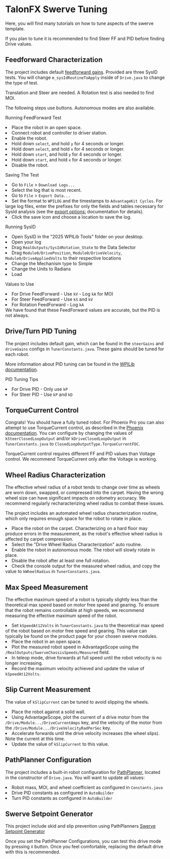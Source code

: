 # TalonFX Swerve Tuning

<p>Here, you will find many tutorials on how to tune aspects of the swerve template.</p>

<warning>If you plan to tune it is recommended to find Steer FF and PID before finding Drive values.</warning>

## Feedforward Characterization
<p>The project includes default <a href="https://docs.wpilib.org/en/stable/docs/software/advanced-controls/introduction/introduction-to-feedforward.html#introduction-to-dc-motor-feedforward" ><format color="#fbc30c"> feedforward gains</format></a>. Provided are three SysID tests. You will change <code>m_sysIdRoutineToApply</code> inside of <code>Drive.java</code> to change the type of test.</p> Translation and Steer are needed. A Rotation test is also needed to find MOI.

<note>The following steps use buttons. Autonomous modes are also available.</note>
<p><format style="bold">Running FeedForward Test</format></p>
<list type="decimal">
<li>Place the robot in an open space.</li>
<li>Connect robot and controller to driver station.</li>
<li>Enable the robot.</li>
<li>Hold down <code>select</code>, and hold <code>y</code> for 4 seconds or longer.</li>
<li>Hold down <code>select</code>, and hold <code>x</code> for 4 seconds or longer.</li>
<li>Hold down <code>start</code>, and hold <code>y</code> for 4 seconds or longer.</li>
<li>Hold down <code>start</code>, and hold <code>x</code> for 4 seconds or longer.</li>
<li>Disable the robot.</li>
</list>

<p><format style="bold">Saving The Test</format></p>
<list type="decimal">
<li>Go to <code>File</code> > <code>Download Logs...</code></li>
<li>Select the log that is most recent.</li>
<li>Go to <code>File</code> > <code>Export Data...</code></li>
<li>Set the format to <code>WPILOG</code> and the timestamps to <code>AdvantageKit Cycles</code>. For large log files, enter the prefixes for only the fields and tables necessary for SysId analysis (see the <a href="https://docs.advantagescope.org/more-features/export#options" ><format color="#fbc30c"> export options</format>:</a> documentation for details).</li><li>Click the save icon and choose a location to save the log.</li>
</list>

<p><format style="bold">Running SysID</format></p>
<list type="decimal">
<li>Open SysID in the "2025 WPILib Tools" folder on your desktop.</li>
<li>Open your log</li>
<li>Drag <code>RealOutputs/SysIdRotation_State</code> to the Data Selector</li>
<li>Drag <code>Module0/DrivePosition</code>, <code>Module0/DriveVelocity</code>, <code>Module0/DriveAppliedVolts</code> to their respective locations</li>
<li>Change the Mechanism type to Simple</li>
<li>Change the Units to Radians</li>
<li>Load</li>
</list>

<p><format style="bold">Values to Use</format></p>
<list type="decimal">
<li>For Drive FeedForward - Use <code>kV</code> - Log <code>kA</code> for MOI</li>
<li>For Steer FeedForward - Use <code>kS</code> and <code>kV</code></li>
<li>For Rotation FeedForward - Log <code>kA</code></li>
</list>
We have found that these FeedForward values are accurate, but the PID is not always.

## Drive/Turn PID Tuning

<p>The project includes default gain, which can be found in the <code>steerGains</code> and <code>driveGains</code> configs in <code>TunerConstants.java</code>. These gains should be tuned for each robot.</p>
<note>More information about PID tuning can be found in the <a href="https://docs.wpilib.org/en/stable/docs/software/advanced-controls/introduction/introduction-to-feedforward.html#introduction-to-dc-motor-feedforward">WPILib documentation</a>.</note>

<p><format style="bold">PID Tuning Tips</format></p>
<list type="decimal">
<li>For Drive PID - Only use <code>kP</code></li>
<li>For Steer PID - Use <code>kP</code> and <code>kD</code></li>
</list>

## TorqueCurrent Control
<p>Congrats! You should have a fully tuned robot. For Phoenix Pro you can also attempt to use TorqueCurrent control, as described in the <a href="https://pro.docs.ctr-electronics.com/en/latest/docs/api-reference/device-specific/talonfx/talonfx-control-intro.html#torquecurrentfoc" ><format color="#fbc30c"> Phoenix documentation</format></a>. You can configure by changing the values of <code>kSteerClosedLoopOutput</code> and/or <code>kDriveClosedLoopOutput</code> in <code>TunerConstants.java</code> to <code>ClosedLoopOutputType.TorqueCurrentFOC</code>.</p>
<note>TorqueCurrent control requires different FF and PID values than Voltage control. We recommend TorqueCurrent only after the Voltage is working.</note>

## Wheel Radius Characterization

<p>The effective wheel radius of a robot tends to change over time as wheels are worn down, swapped, or compressed into the carpet. Having the wrong wheel size can have significant impacts on odometry accuracy. We recommend regularly recharacterizing wheel radius to combat these issues.</p>
<p>The project includes an automated wheel radius characterization routine, which only requires enough space for the robot to rotate in place.</p>
<list type="decimal">
<li>Place the robot on the carpet. Characterizing on a hard floor may produce errors in the measurement, as the robot's effective wheel radius is affected by carpet compression.</li>
<li>Select the "Drive Wheel Radius Characterization" auto routine.</li>
<li>Enable the robot in autonomous mode. The robot will slowly rotate in place.</li>
<li>Disable the robot after at least one full rotation.</li>
<li>Check the console output for the measured wheel radius, and copy the value to <code>kWheelRadius</code> in <code>TunerConstants.java</code>.</li>
</list>

## Max Speed Measurement

<p>The effective maximum speed of a robot is typically slightly less than the theoretical max speed based on motor free speed and gearing. To ensure that the robot remains controllable at high speeds, we recommend measuring the effective maximum speed of the robot.</p>
<list type="decimal">
<li>Set <code>kSpeedAt12Volts</code> in <code>TunerConstants.java</code> to the theoretical max speed of the robot based on motor free speed and gearing. This value can typically be found on the product page for your chosen swerve modules.</li>
<li>Place the robot in an open space.</li>
<li>Plot the measured robot speed in AdvantageScope using the <code>/RealOutputs/SwerveChassisSpeeds/Measured</code> field.</li>
<li>In teleop mode, drive forwards at full speed until the robot velocity is no longer increasing.</li>
<li>Record the maximum velocity achieved and update the value of <code>kSpeedAt12Volts</code>.</li>
</list>

## Slip Current Measurement

<p>The value of <code>kSlipCurrent</code> can be tuned to avoid slipping the wheels.</p>
<list type="decimal">
<li>Place the robot against a solid wall.</li>
<li>Using AdvantageScope, plot the current of a drive motor from the <code>/Drive/Module.../DriveCurrentAmps</code> key, and the velocity of the motor from the <code>/Drive/Module.../DriveVelocityRadPerSec</code> key.</li>
<li>Accelerate forwards until the drive velocity increases (the wheel slips). Note the current at this time.</li>
<li>Update the value of <code>kSlipCurrent</code> to this value.</li>
</list>

## PathPlanner Configuration

<p>The project includes a built-in robot configuration for <a href="https://pathplanner.dev/robot-config.html"><format color="#fbc30c"> PathPlanner</format></a>, located in the constructor of <code>Drive.java</code>. You will want to update all values:</p>
<list type="bullet">
<li>Robot mass, MOI, and wheel coefficient as configured in <code>Constants.java</code></li>
<li>Drive PID constants as configured in <code>AutoBuilder</code></li>
<li>Turn PID constants as configured in <code>AutoBuilder</code></li>
</list>

## Swerve Setpoint Generator

<p>This project include skid and slip prevention using PathPlanners <a href="https://pathplanner.dev/pplib-swerve-setpoint-generator.html"><format color="#fbc30c">Swerve Setpoint Generator</format></a></p>
Once you set the PathPlanner Configurations, you can test this drive mode by pressing <code>X</code> button. Once you feel comfortable, replacing the default drive with this is recommended.
